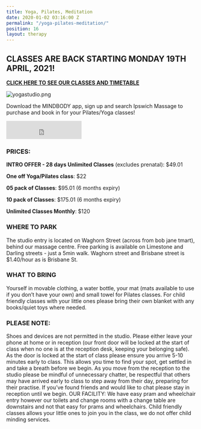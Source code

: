```yaml
---
title: Yoga, Pilates, Meditation
date: 2020-01-02 03:16:00 Z
permalink: "/yoga-pilates-meditation/"
position: 16
layout: therapy
---
```


## CLASSES ARE BACK STARTING MONDAY 19TH APRIL, 2021!
**[CLICK HERE TO SEE OUR CLASSES AND TIMETABLE](https://ipswichmassage.com.au/timetable/)**

![yogastudio.png](/uploads/yogastudio.png)

Download the MINDBODY app, sign up and search Ipswich Massage to purchase and book in for your Pilates/Yoga classes!
<iframe id="getOurApp" scrolling="no" allowtransparency="true" src="https://clients.mindbodyonline.com/connect/appbutton?siteID=23881&linkSourceID=10" style="border: none; width: 200px; height: 48px;"></iframe>



### PRICES:

**INTRO OFFER - 28 days Unlimited Classes** (excludes prenatal): \$49.01

**One off Yoga/Pilates class**: \$22

**05 pack of Classes**: \$95.01 (6 months expiry)

**10 pack of Classes**: \$175.01 (6 months expiry)

**Unlimited Classes Monthly**: \$120

<script src="https://widgets.mindbodyonline.com/javascripts/healcode.js" type="text/javascript"></script>

<healcode-widget data-type="staff_lists" data-widget-partner="object" data-widget-id="1f3045448a4" data-widget-version="0" ></healcode-widget>

### WHERE TO PARK

The studio entry is located on Waghorn Street (across from bob jane tmart), behind our massage centre. Free parking is available on Limestone and Darling streets - just a 5min walk. Waghorn street and Brisbane street is \$1.40/hour as is Brisbane St.

### WHAT TO BRING

Yourself in movable clothing, a water bottle, your mat (mats available to use if you don’t have your own) and small towel for Pilates classes.
For child friendly classes with your little ones please bring their own blanket with any books/quiet toys where needed.

### PLEASE NOTE:

Shoes and devices are not permitted in the studio. Please either leave your phone at home or in reception (our front door will be locked at the start of class when no one is at the reception desk, keeping your belonging safe).
As the door is locked at the start of class please ensure you arrive 5-10 minutes early to class. This allows you time to find your spot, get settled in and take a breath before we begin. As you move from the reception to the studio please be mindful of unnecessary chatter, be respectful that others may have arrived early to class to step away from their day, preparing for their practise. If you’ve found friends and would like to chat please stay in reception until we begin.
OUR FACILITY:
We have easy pram and wheelchair entry however our toilets and change rooms with a change table are downstairs and not that easy for prams and wheelchairs. Child friendly classes allows your little ones to join you in the class, we do not offer child minding services.